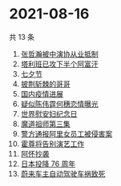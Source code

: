 # 2021-08-16

共 13 条

<!-- BEGIN -->
<!-- 最后更新时间 Mon Aug 16 2021 03:09:46 GMT+0800 (China Standard Time) -->

1. [张哲瀚被中演协从业抵制](https://www.zhihu.com/search?q=张哲瀚)
1. [塔利班已攻下半个阿富汗](https://www.zhihu.com/search?q=塔利班)
1. [七夕节](https://www.zhihu.com/search?q=七夕)
1. [披荆斩棘的哥哥](https://www.zhihu.com/search?q=披荆斩棘的哥哥)
1. [国内疫情进展](https://www.zhihu.com/search?q=国内疫情)
1. [疑似陈伟霆何穗恋情曝光](https://www.zhihu.com/search?q=陈伟霆何穗)
1. [世界慰安妇纪念日](https://www.zhihu.com/search?q=慰安妇纪念日)
1. [魔道祖师第三集](https://www.zhihu.com/search?q=魔道祖师)
1. [警方通报阿里女员工被侵害案](https://www.zhihu.com/search?q=阿里女员工)
1. [霍尊将告别演艺工作](https://www.zhihu.com/search?q=霍尊)
1. [阿怀抄袭](https://www.zhihu.com/search?q=阿怀)
1. [日本投降 76 周年](https://www.zhihu.com/search?q=日本投降)
1. [蔚来车主自动驾驶车祸致死](https://www.zhihu.com/search?q=蔚来)

<!-- END -->
